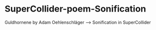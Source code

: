 # SuperCollider-poem-Sonification
Guldhornene by Adam Oehlenschläger --> Sonification in SuperCollider
